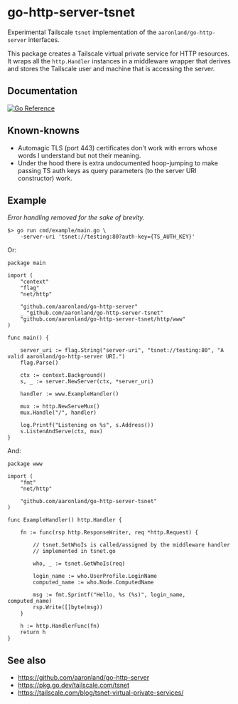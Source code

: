 # go-http-server-tsnet

Experimental Tailscale `tsnet` implementation of the `aaronland/go-http-server` interfaces.

This package creates a Tailscale virtual private service for HTTP resources. It wraps all the `http.Handler` instances in a middleware wrapper that derives and stores the Tailscale user and machine that is accessing the server.

## Documentation

[![Go Reference](https://pkg.go.dev/badge/github.com/aaronland/go-http-server-tsnet.svg)](https://pkg.go.dev/github.com/aaronland/go-http-server-tsnet)

## Known-knowns

* Automagic TLS (port 443) certificates don't work with errors whose words I understand but not their meaning.
* Under the hood there is extra undocumented hoop-jumping to make passing TS auth keys as query parameters (to the server URI constructor) work.

## Example

_Error handling removed for the sake of brevity._

```
$> go run cmd/example/main.go \
	-server-uri 'tsnet://testing:80?auth-key={TS_AUTH_KEY}'
```

Or:

```
package main

import (
	"context"
	"flag"
	"net/http"

	"github.com/aaronland/go-http-server"
	_ "github.com/aaronland/go-http-server-tsnet"
	"github.com/aaronland/go-http-server-tsnet/http/www"
)

func main() {

	server_uri := flag.String("server-uri", "tsnet://testing:80", "A valid aaronland/go-http-server URI.")
	flag.Parse()

	ctx := context.Background()
	s, _ := server.NewServer(ctx, *server_uri)

	handler := www.ExampleHandler()

	mux := http.NewServeMux()
	mux.Handle("/", handler)

	log.Printf("Listening on %s", s.Address())
	s.ListenAndServe(ctx, mux)
}
```

And:

```
package www

import (
	"fmt"
	"net/http"

	"github.com/aaronland/go-http-server-tsnet"
)

func ExampleHandler() http.Handler {

	fn := func(rsp http.ResponseWriter, req *http.Request) {

		// tsnet.SetWhoIs is called/assigned by the middleware handler
		// implemented in tsnet.go
		
		who, _ := tsnet.GetWhoIs(req)

		login_name := who.UserProfile.LoginName
		computed_name := who.Node.ComputedName

		msg := fmt.Sprintf("Hello, %s (%s)", login_name, computed_name)
		rsp.Write([]byte(msg))
	}

	h := http.HandlerFunc(fn)
	return h
}
```

## See also

* https://github.com/aaronland/go-http-server
* https://pkg.go.dev/tailscale.com/tsnet
* https://tailscale.com/blog/tsnet-virtual-private-services/